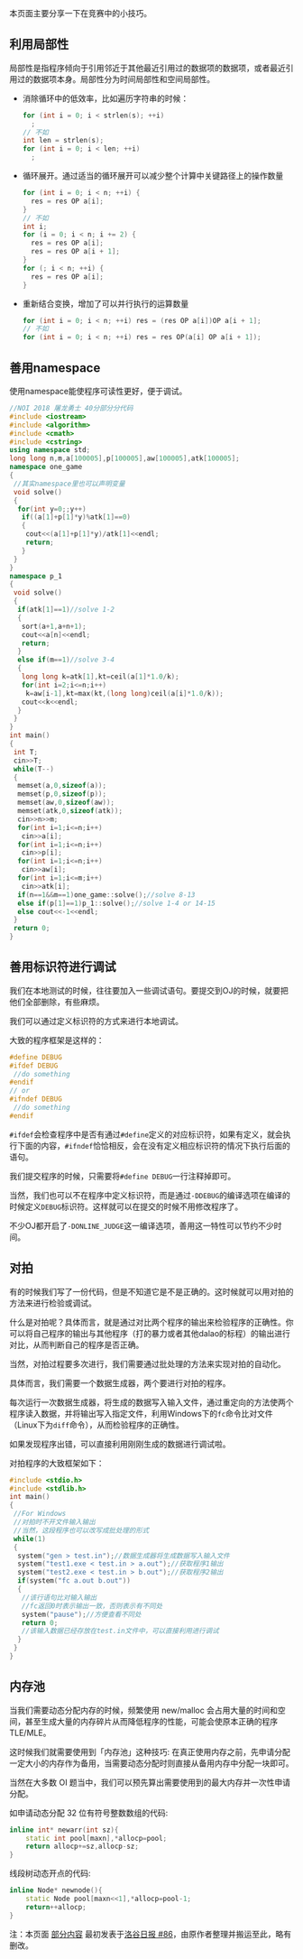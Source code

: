本页面主要分享一下在竞赛中的小技巧。

## 利用局部性

局部性是指程序倾向于引用邻近于其他最近引用过的数据项的数据项，或者最近引用过的数据项本身。局部性分为时间局部性和空间局部性。

- 消除循环中的低效率，比如遍历字符串的时候：
  ```cpp
  for (int i = 0; i < strlen(s); ++i)
    ;
  // 不如
  int len = strlen(s);
  for (int i = 0; i < len; ++i)
    ;
  ```
- 循环展开。通过适当的循环展开可以减少整个计算中关键路径上的操作数量
  ```cpp
  for (int i = 0; i < n; ++i) {
    res = res OP a[i];
  }
  // 不如
  int i;
  for (i = 0; i < n; i += 2) {
    res = res OP a[i];
    res = res OP a[i + 1];
  }
  for (; i < n; ++i) {
    res = res OP a[i];
  }
  ```
- 重新结合变换，增加了可以并行执行的运算数量
  ```cpp
  for (int i = 0; i < n; ++i) res = (res OP a[i])OP a[i + 1];
  // 不如
  for (int i = 0; i < n; ++i) res = res OP(a[i] OP a[i + 1]);
  ```

## 善用namespace

使用namespace能使程序可读性更好，便于调试。

```cpp
//NOI 2018 屠龙勇士 40分部分分代码
#include <iostream>
#include <algorithm>
#include <cmath>
#include <cstring>
using namespace std;
long long n,m,a[100005],p[100005],aw[100005],atk[100005];
namespace one_game
{
 //其实namespace里也可以声明变量
 void solve()
 {
  for(int y=0;;y++)
   if((a[1]+p[1]*y)%atk[1]==0)
   {
    cout<<(a[1]+p[1]*y)/atk[1]<<endl;
    return;
   }
 }
}
namespace p_1
{
 void solve()
 {
  if(atk[1]==1)//solve 1-2
  {
   sort(a+1,a+n+1);
   cout<<a[n]<<endl;
   return;
  }
  else if(m==1)//solve 3-4
  {
   long long k=atk[1],kt=ceil(a[1]*1.0/k);
   for(int i=2;i<=n;i++)
    k=aw[i-1],kt=max(kt,(long long)ceil(a[i]*1.0/k));
   cout<<k<<endl;
  }
 }
}
int main()
{
 int T;
 cin>>T;
 while(T--)
 {
  memset(a,0,sizeof(a));
  memset(p,0,sizeof(p));
  memset(aw,0,sizeof(aw));
  memset(atk,0,sizeof(atk));
  cin>>n>>m;
  for(int i=1;i<=n;i++)
   cin>>a[i];
  for(int i=1;i<=n;i++)
   cin>>p[i];
  for(int i=1;i<=n;i++)
   cin>>aw[i];
  for(int i=1;i<=m;i++)
   cin>>atk[i];
  if(n==1&&m==1)one_game::solve();//solve 8-13
  else if(p[1]==1)p_1::solve();//solve 1-4 or 14-15
  else cout<<-1<<endl;
 }
 return 0;
}
```

## 善用标识符进行调试

我们在本地测试的时候，往往要加入一些调试语句。要提交到OJ的时候，就要把他们全部删除，有些麻烦。

我们可以通过定义标识符的方式来进行本地调试。

大致的程序框架是这样的：

```cpp
#define DEBUG
#ifdef DEBUG
 //do something
#endif
// or
#ifndef DEBUG
 //do something
#endif
```

`#ifdef`会检查程序中是否有通过`#define`定义的对应标识符，如果有定义，就会执行下面的内容，`#ifndef`恰恰相反，会在没有定义相应标识符的情况下执行后面的语句。

我们提交程序的时候，只需要将`#define DEBUG`一行注释掉即可。

当然，我们也可以不在程序中定义标识符，而是通过`-DDEBUG`的编译选项在编译的时候定义`DEBUG`标识符。这样就可以在提交的时候不用修改程序了。

不少OJ都开启了`-DONLINE_JUDGE`这一编译选项，善用这一特性可以节约不少时间。

## 对拍

有的时候我们写了一份代码，但是不知道它是不是正确的。这时候就可以用对拍的方法来进行检验或调试。

什么是对拍呢？具体而言，就是通过对比两个程序的输出来检验程序的正确性。你可以将自己程序的输出与其他程序（打的暴力或者其他dalao的标程）的输出进行对比，从而判断自己的程序是否正确。

当然，对拍过程要多次进行，我们需要通过批处理的方法来实现对拍的自动化。

具体而言，我们需要一个数据生成器，两个要进行对拍的程序。

每次运行一次数据生成器，将生成的数据写入输入文件，通过重定向的方法使两个程序读入数据，并将输出写入指定文件，利用Windows下的`fc`命令比对文件（Linux下为`diff`命令），从而检验程序的正确性。

如果发现程序出错，可以直接利用刚刚生成的数据进行调试啦。

对拍程序的大致框架如下：

```cpp
#include <stdio.h>
#include <stdlib.h>
int main()
{
 //For Windows
 //对拍时不开文件输入输出
 //当然，这段程序也可以改写成批处理的形式
 while(1)
 {
  system("gen > test.in");//数据生成器将生成数据写入输入文件
  system("test1.exe < test.in > a.out");//获取程序1输出
  system("test2.exe < test.in > b.out");//获取程序2输出
  if(system("fc a.out b.out"))
  {
   //该行语句比对输入输出
   //fc返回0时表示输出一致，否则表示有不同处
   system("pause");//方便查看不同处
   return 0;
   //该输入数据已经存放在test.in文件中，可以直接利用进行调试
  }
 }
}
```

## <span id="mempool">内存池</span>

当我们需要动态分配内存的时候，频繁使用 new/malloc 会占用大量的时间和空间，甚至生成大量的内存碎片从而降低程序的性能，可能会使原本正确的程序 TLE/MLE。

这时候我们就需要使用到「内存池」这种技巧: 在真正使用内存之前，先申请分配一定大小的内存作为备用，当需要动态分配时则直接从备用内存中分配一块即可。

当然在大多数 OI 题当中，我们可以预先算出需要使用到的最大内存并一次性申请分配。

如申请动态分配 $32$ 位有符号整数数组的代码:

```cpp
inline int* newarr(int sz){
	static int pool[maxn],*allocp=pool;
	return allocp+=sz,allocp-sz;
}

```

线段树动态开点的代码:

```cpp
inline Node* newnode(){
	static Node pool[maxn<<1],*allocp=pool-1;
	return++allocp;
}

```

注：本页面 [部分内容](https://github.com/24OI/OI-wiki/commit/e9fa69af9d7f1583cb5ddad837c04bb1b03d7939) 最初发表于[洛谷日报 #86](https://studyingfather.blog.luogu.org/some-coding-tips-for-oiers)，由原作者整理并搬运至此，略有删改。
